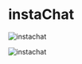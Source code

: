 # instaChat

![instachat](https://i.imgur.com/lsYiRFp.png)

![instachat](https://i.imgur.com/xX20Hj2.png)
